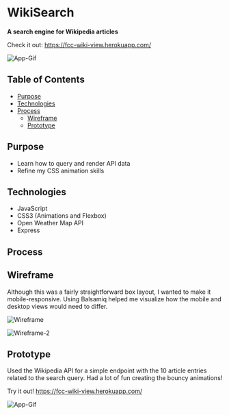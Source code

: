 # WikiSearch
**A search engine for Wikipedia articles**

Check it out: https://fcc-wiki-view.herokuapp.com/

![App-Gif](https://s3.us-east-2.amazonaws.com/fcc-wiki-view/wiki-search.gif)

## Table of Contents 
- [Purpose](#purpose)
- [Technologies](#technologies)
- [Process](#process)
  - [Wireframe](#wireframe)
  - [Prototype](#prototype)

## Purpose

* Learn how to query and render API data
* Refine my CSS animation skills

## Technologies

* JavaScript 
* CSS3 (Animations and Flexbox)
* Open Weather Map API
* Express

## Process
## Wireframe

Although this was a fairly straightforward box layout, I wanted to make it mobile-responsive. Using Balsamiq helped me visualize how the mobile and desktop views would need to differ.

![Wireframe](https://s3.us-east-2.amazonaws.com/fcc-wiki-view/wiki-view-3.JPG)

![Wireframe-2](https://s3.us-east-2.amazonaws.com/fcc-wiki-view/another-wiki-view-pic.JPG)

## Prototype

Used the Wikipedia API for a simple endpoint with the 10 article entries related to the search query. Had a lot of fun creating the bouncy animations!   

Try it out! https://fcc-wiki-view.herokuapp.com/

![App-Gif](https://s3.us-east-2.amazonaws.com/fcc-wiki-view/wiki-search.gif)

